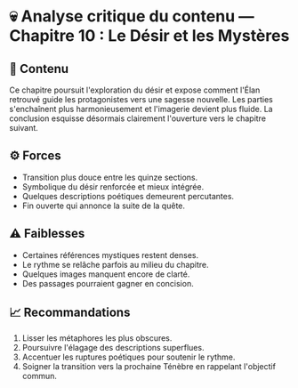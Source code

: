 # 💀 Analyse critique du contenu — Chapitre 10 : Le Désir et les Mystères

## 🧠 Contenu
Ce chapitre poursuit l'exploration du désir et expose comment l'Élan retrouvé guide les protagonistes vers une sagesse nouvelle. Les parties s'enchaînent plus harmonieusement et l'imagerie devient plus fluide. La conclusion esquisse désormais clairement l'ouverture vers le chapitre suivant.

## ⚙️ Forces
- Transition plus douce entre les quinze sections.
- Symbolique du désir renforcée et mieux intégrée.
- Quelques descriptions poétiques demeurent percutantes.
- Fin ouverte qui annonce la suite de la quête.

## ⚠️ Faiblesses
- Certaines références mystiques restent denses.
- Le rythme se relâche parfois au milieu du chapitre.
- Quelques images manquent encore de clarté.
- Des passages pourraient gagner en concision.

## 📈 Recommandations
1. Lisser les métaphores les plus obscures.
2. Poursuivre l'élagage des descriptions superflues.
3. Accentuer les ruptures poétiques pour soutenir le rythme.
4. Soigner la transition vers la prochaine Ténèbre en rappelant l'objectif commun.
